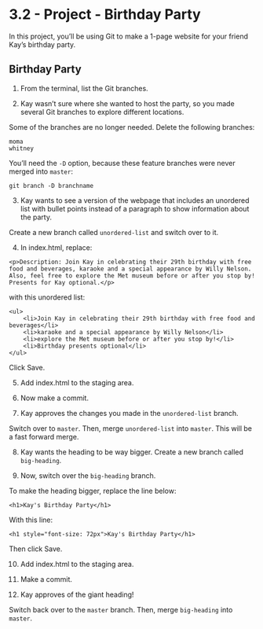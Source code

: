 # 3.2 - Project - Birthday Party
In this project, you’ll be using Git to make a 1-page website for your friend Kay’s birthday party.

## Birthday Party

1. From the terminal, list the Git branches.

2. Kay wasn’t sure where she wanted to host the party, so you made several Git branches to explore different locations.

Some of the branches are no longer needed. Delete the following branches:
```
moma
whitney 
```
You’ll need the ```-D``` option, because these feature branches were never merged into ```master```:
```
git branch -D branchname
```

3. Kay wants to see a version of the webpage that includes an unordered list with bullet points instead of a paragraph to show information about the party.

Create a new branch called ```unordered-list``` and switch over to it.

4. In index.html, replace:
```
<p>Description: Join Kay in celebrating their 29th birthday with free food and beverages, karaoke and a special appearance by Willy Nelson. Also, feel free to explore the Met museum before or after you stop by! Presents for Kay optional.</p>
```
with this unordered list:
```
<ul>
    <li>Join Kay in celebrating their 29th birthday with free food and beverages</li>
    <li>karaoke and a special appearance by Willy Nelson</li>
    <li>explore the Met museum before or after you stop by!</li>
    <li>Birthday presents optional</li>
</ul>
```
Click Save.

5. Add index.html to the staging area.

6. Now make a commit.

7. Kay approves the changes you made in the ```unordered-list``` branch.

Switch over to ```master```. Then, merge ```unordered-list``` into ```master```. This will be a fast forward merge.

8. Kay wants the heading to be way bigger. Create a new branch called ```big-heading```.

9. Now, switch over the ```big-heading``` branch.

To make the heading bigger, replace the line below:
```
<h1>Kay's Birthday Party</h1>
```
With this line:
```
<h1 style="font-size: 72px">Kay's Birthday Party</h1>
```
Then click Save.

10. Add index.html to the staging area.

11. Make a commit.

12. Kay approves of the giant heading!

Switch back over to the ```master``` branch. Then, merge ```big-heading``` into ```master```.